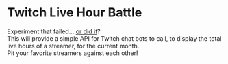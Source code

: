 # Twitch Live Hour Battle
Experiment that failed... [or did it](https://youtu.be/TN25ghkfgQA)?  
This will provide a simple API for Twitch chat bots to call, to display the total live hours of a streamer, for the current month.  
Pit your favorite streamers against each other!
